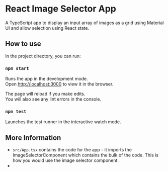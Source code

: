 # React Image Selector App

A TypeScript app to display an input array of images as a grid using Material UI and allow selection using React state. 

## How to use

In the project directory, you can run:

### `npm start`

Runs the app in the development mode.\
Open [http://localhost:3000](http://localhost:3000) to view it in the browser.

The page will reload if you make edits.\
You will also see any lint errors in the console.

### `npm test`

Launches the test runner in the interactive watch mode.

## More Information

- `src/App.tsx` contains the code for the app - it imports the ImageSelectorComponent which contains the bulk of the code. This is how you would use the image selector component.
- 